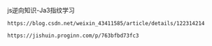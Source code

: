 js逆向知识-Ja3指纹学习

    https://blog.csdn.net/weixin_43411585/article/details/122314214
    
    https://jishuin.proginn.com/p/763bfbd73fc3